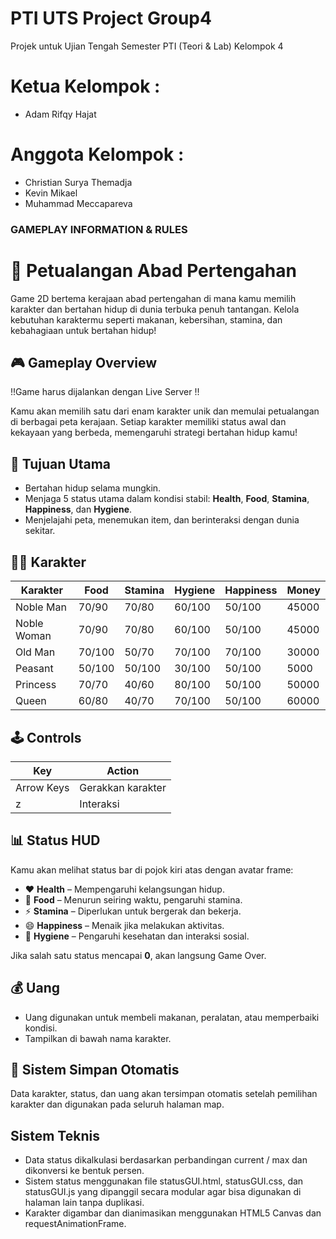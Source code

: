 # PTI UTS Project Group4
 Projek untuk Ujian Tengah Semester PTI (Teori & Lab) Kelompok 4

# Ketua Kelompok : 
- Adam Rifqy Hajat

# Anggota Kelompok :
- Christian Surya Themadja
- Kevin Mikael
- Muhammad Meccapareva

### GAMEPLAY INFORMATION & RULES

# 🏰 Petualangan Abad Pertengahan

Game 2D bertema kerajaan abad pertengahan di mana kamu memilih karakter dan bertahan hidup di dunia terbuka penuh tantangan. Kelola kebutuhan karaktermu seperti makanan, kebersihan, stamina, dan kebahagiaan untuk bertahan hidup!

## 🎮 Gameplay Overview

!!Game harus dijalankan dengan Live Server !!

Kamu akan memilih satu dari enam karakter unik dan memulai petualangan di berbagai peta kerajaan. Setiap karakter memiliki status awal dan kekayaan yang berbeda, memengaruhi strategi bertahan hidup kamu!

## 🎯 Tujuan Utama
- Bertahan hidup selama mungkin.
- Menjaga 5 status utama dalam kondisi stabil: **Health**, **Food**, **Stamina**, **Happiness**, dan **Hygiene**.
- Menjelajahi peta, menemukan item, dan berinteraksi dengan dunia sekitar.

## 🧙‍♂️ Karakter

| Karakter       | Food | Stamina | Hygiene | Happiness | Money |
|----------------|-------|--------|---------|-----------|-------|
| Noble Man      | 70/90 | 70/80  | 60/100  | 50/100    | 45000 |
| Noble Woman    | 70/90 | 70/80  | 60/100  | 50/100    | 45000 |
| Old Man        | 70/100| 50/70  | 70/100  | 70/100    | 30000 |
| Peasant        | 50/100| 50/100 | 30/100  | 50/100    | 5000  |
| Princess       | 70/70 | 40/60  | 80/100  | 50/100    | 50000 |
| Queen          | 60/80 | 40/70  | 70/100  | 50/100    | 60000 |

## 🕹️ Controls

| Key             | Action                  |
|-----------------|-------------------------|
| Arrow Keys      | Gerakkan karakter       |
| z               | Interaksi               |

## 📊 Status HUD

Kamu akan melihat status bar di pojok kiri atas dengan avatar frame:

- ❤️ **Health** – Mempengaruhi kelangsungan hidup.
- 🍗 **Food** – Menurun seiring waktu, pengaruhi stamina.
- ⚡ **Stamina** – Diperlukan untuk bergerak dan bekerja.
- 😄 **Happiness** – Menaik jika melakukan aktivitas.
- 🧼 **Hygiene** – Pengaruhi kesehatan dan interaksi sosial.

Jika salah satu status mencapai **0**, akan langsung Game Over.

## 💰 Uang

- Uang digunakan untuk membeli makanan, peralatan, atau memperbaiki kondisi.
- Tampilkan di bawah nama karakter.

## 🔁 Sistem Simpan Otomatis

Data karakter, status, dan uang akan tersimpan otomatis setelah pemilihan karakter dan digunakan pada seluruh halaman map.

## Sistem Teknis

- Data status dikalkulasi berdasarkan perbandingan current / max dan dikonversi ke bentuk persen.
- Sistem status menggunakan file statusGUI.html, statusGUI.css, dan statusGUI.js yang dipanggil secara modular agar bisa digunakan di halaman lain tanpa duplikasi.
- Karakter digambar dan dianimasikan menggunakan HTML5 Canvas dan requestAnimationFrame.
